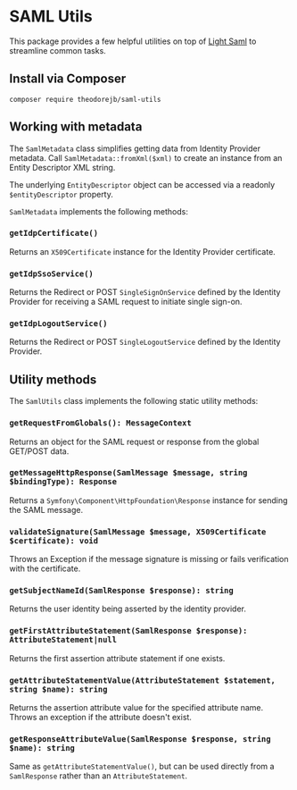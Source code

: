 # SAML Utils

This package provides a few helpful utilities on top of
[Light Saml](https://github.com/litesaml/lightsaml) to streamline common tasks.

## Install via Composer

`composer require theodorejb/saml-utils`

## Working with metadata

The `SamlMetadata` class simplifies getting data from Identity Provider metadata.
Call `SamlMetadata::fromXml($xml)` to create an instance from an Entity Descriptor XML string.

The underlying `EntityDescriptor` object can be accessed via a readonly `$entityDescriptor` property.

`SamlMetadata` implements the following methods:

### `getIdpCertificate()`

Returns an `X509Certificate` instance for the Identity Provider certificate.

### `getIdpSsoService()`

Returns the Redirect or POST `SingleSignOnService` defined by the Identity Provider
for receiving a SAML request to initiate single sign-on. 

### `getIdpLogoutService()`

Returns the Redirect or POST `SingleLogoutService` defined by the Identity Provider.

## Utility methods

The `SamlUtils` class implements the following static utility methods:

### `getRequestFromGlobals(): MessageContext`

Returns an object for the SAML request or response from the global GET/POST data.

### `getMessageHttpResponse(SamlMessage $message, string $bindingType): Response`

Returns a `Symfony\Component\HttpFoundation\Response` instance for sending the SAML message.

### `validateSignature(SamlMessage $message, X509Certificate $certificate): void`

Throws an Exception if the message signature is missing or fails verification with the certificate.

### `getSubjectNameId(SamlResponse $response): string`

Returns the user identity being asserted by the identity provider.

### `getFirstAttributeStatement(SamlResponse $response): AttributeStatement|null`

Returns the first assertion attribute statement if one exists.

### `getAttributeStatementValue(AttributeStatement $statement, string $name): string`

Returns the assertion attribute value for the specified attribute name.
Throws an exception if the attribute doesn't exist.

### `getResponseAttributeValue(SamlResponse $response, string $name): string`

Same as `getAttributeStatementValue()`, but can be used directly from
a `SamlResponse` rather than an `AttributeStatement`.
